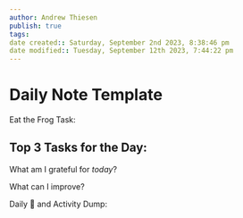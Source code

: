 ```yaml
---
author: Andrew Thiesen
publish: true 
tags:
date created:: Saturday, September 2nd 2023, 8:38:46 pm
date modified:: Tuesday, September 12th 2023, 7:44:22 pm
---
```

# Daily Note Template

Eat the Frog Task:

Top 3 Tasks for the Day:
- 
  

What am I grateful for *today*?

What can I improve?

Daily 🧠 and Activity Dump:
